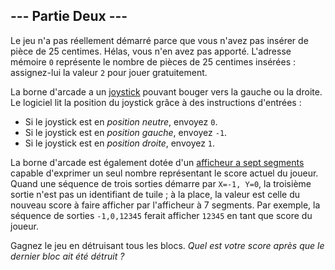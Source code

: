 ## --- Partie Deux ---

Le jeu n'a pas réellement démarré parce que vous n'avez pas insérer de pièce de 25 centimes. Hélas, vous n'en avez pas apporté. L'adresse mémoire `0` représente le nombre de pièces de 25 centimes insérées : assignez-lui la valeur `2` pour jouer gratuitement.

La borne d'arcade a un [joystick](https://fr.wikipedia.org/wiki/Joystick) pouvant bouger vers la gauche ou la droite. Le logiciel lit la position du joystick grâce à des instructions d'entrées :

- Si le joystick est en *position neutre*, envoyez `0`.
- Si le joystick est en *position gauche*, envoyez `-1`.
- Si le joystick est en *position droite*, envoyez `1`.

La borne d'arcade est également dotée d'un [afficheur a sept segments](https://fr.wikipedia.org/wiki/Afficheur_7_segments) capable d'exprimer un seul nombre représentant le score actuel du joueur. Quand une séquence de trois sorties démarre par ``X=-1, Y=0``, la troisième sortie n'est pas un identifiant de tuile ; à la place, la valeur est celle du nouveau score à faire afficher par l'afficheur à 7 segments. Par exemple, la séquence de sorties ``-1,0,12345`` ferait afficher `12345` en tant que score du joueur.

Gagnez le jeu en détruisant tous les blocs. *Quel est votre score après que le dernier bloc ait été détruit ?*